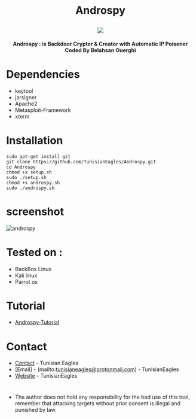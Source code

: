 # <p align="center"> Androspy </p>
<p align="center"><img src="https://raw.githubusercontent.com/TunisianEagles/Androspy/master/Screenshots/Screenshot%20at%202018-11-06%2016-44-44.png"></p>
<h4 align="center">
Androspy : is Backdoor Crypter & Creator with Automatic IP Poisener Coded By Belahsan Ouerghi

# Dependencies
* keytool
* jarsigner
* Apache2
* Metasploit-Framework
* xterm

# Installation
```
sudo apt-get install git
git clone https://github.com/TunisianEagles/Androspy.git
cd Androspy
chmod +x setup.sh
sudo ./setup.sh
chmod +x androspy.sh
sudo ./androspy.sh
```
# screenshot
![androspy](https://raw.githubusercontent.com/TunisianEagles/Androspy/master/Screenshots/Screenshot%20at%202018-11-06%2016-44-57.png)
# Tested on :
* BackBox Linux
* Kali linux
* Parrot os
# Tutorial
* [Androspy-Tutorial](https://youtu.be/3spGEm6Z3H4)
# Contact

* [Contact](http://facebook.com/tunisianeagles/) - Tunisian Eagles
* [Email] - (mailto:tunisianeagles@protonmail.com) - TunisianEagles
* [Website](http://tunisianeagles.github.io/) - TunisianEagles

#
* The author does not hold any responsibility for the bad use of this tool, remember that attacking targets without prior consent is illegal and punished by law.
